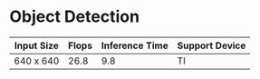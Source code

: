 # Object Detection

| Input Size | Flops | Inference Time | Support Device |
| --- | --- | --- | --- |
| 640 x 640  | 26.8 | 9.8 | TI |
